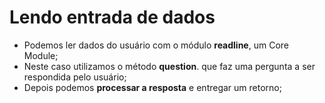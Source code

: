 # Lendo entrada de dados

- Podemos ler dados do usuário com o módulo **readline**, um Core Module;
- Neste caso utilizamos o método **question**. que faz uma pergunta a ser respondida pelo usuário;
- Depois podemos **processar a resposta** e entregar um retorno;
